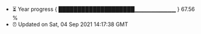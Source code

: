 - ⏳ Year progress { ████████████████████▁▁▁▁▁▁▁▁▁▁ } 67.56 %
- ⏰ Updated on Sat, 04 Sep 2021 14:17:38 GMT

